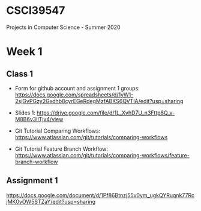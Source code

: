 # CSCI39547
Projects in Computer Science - Summer 2020

# Week 1
## Class 1
- Form for github account and assignment 1 groups: https://docs.google.com/spreadsheets/d/1yW1-2sjGvPGzy2Gxdhb8cyrEGeRdegMzfABKS6QVTlA/edit?usp=sharing

- Slides 1: https://drive.google.com/file/d/1L_XvhD7U_n3Fttp8Q_v-M8B6v3IlTjv4/view
- Git Tutorial Comparing Workflows: https://www.atlassian.com/git/tutorials/comparing-workflows
- Git Tutorial Feature Branch Workflow: https://www.atlassian.com/git/tutorials/comparing-workflows/feature-branch-workflow

## Assignment 1
https://docs.google.com/document/d/1Pf86Btnzj55v0ym_ugkQYRuqnk77RcjMK0vOW5STZaY/edit?usp=sharing
